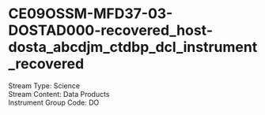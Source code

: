 # CE09OSSM-MFD37-03-DOSTAD000-recovered_host-dosta_abcdjm_ctdbp_dcl_instrument_recovered

Stream Type: Science<br>
Stream Content: Data Products<br>
Instrument Group Code: DO<br>
